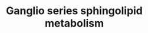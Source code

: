 ---
annotations:
- id: PW:0000164
  parent: classic metabolic pathway
  type: Pathway Ontology
  value: ganglioside metabolic pathway
authors:
- Conroy lipids
description: Ganglio- series of glycosphingolipids, biosynthesis
last-edited: 2023-01-26
organisms:
- Homo sapiens
redirect_from:
- /index.php/Pathway:WP5299
- /instance/WP5299
- /instance/WP5299_rr125130
revision: r125130
schema-jsonld:
- '@context': https://schema.org/
  '@id': https://wikipathways.github.io/pathways/WP5299.html
  '@type': Dataset
  creator:
    '@type': Organization
    name: WikiPathways
  description: Ganglio- series of glycosphingolipids, biosynthesis
  keywords:
  - B3GALT4
  - B4GALNT1
  - GA1/ Asialo-GM1
  - GA2
  - GD1a
  - GD1b
  - GD1c
  - GD2
  - GD3
  - GM1
  - GM1b
  - GM2
  - GM2a
  - GM3
  - GP1c
  - GQ1b
  - GQ1c
  - GT1a
  - GT1b
  - GT1c
  - GT2
  - GT3
  - HEXA
  - HEXB
  - LacCer
  - NEU3
  - NEU4
  - ST3GAL1
  - ST3GAL2
  - ST3GAL4
  - ST3GAL5
  - ST8SIA1
  - ST8SIA5
  - ST8SIA6
  license: CC0
  name: Ganglio series sphingolipid metabolism
seo: CreativeWork
title: Ganglio series sphingolipid metabolism
wpid: WP5299
---